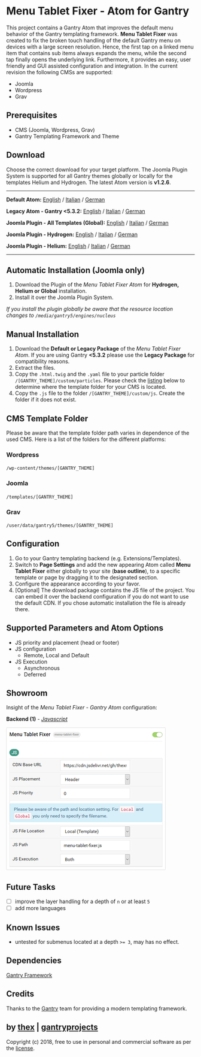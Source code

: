 # Menu Tablet Fixer - Atom for Gantry
This project contains a Gantry Atom that improves the default menu behavior of the Gantry templating framework. **Menu Tablet Fixer** was created to fix the broken touch handling of the default Gantry menu on devices with a large screen resolution. Hence, the first tap on a linked menu item that contains sub items always expands the menu, while the second tap finally opens the underlying link. Furthermore, it provides an easy, user friendly and GUI assisted configuration and integration. In the current revision the following CMSs are supported:
* Joomla
* Wordpress
* Grav

## Prerequisites
* CMS (Joomla, Wordpress, Grav)
* Gantry Templating Framework and Theme

## Download
Choose the correct download for your target platform. The Joomla Plugin System is supported for all Gantry themes globally or locally for the templates Helium and Hydrogen. The latest Atom version is **v1.2.6**.
___
**Default Atom:**
[English](https://github.com/thexmanxyz/Tablet-Menu-Fixer-Gantry/releases/download/v1.2.6/mtf.atom.only.EN.v1.2.6.zip) / [Italian](https://github.com/thexmanxyz/Tablet-Menu-Fixer-Gantry/releases/download/v1.2.6/mtf.atom.only.IT.v1.2.6.zip) / [German](https://github.com/thexmanxyz/Tablet-Menu-Fixer-Gantry/releases/download/v1.2.6/mtf.atom.only.DE.v1.2.6.zip)

**Legacy Atom - Gantry <5.3.2:**
[English](https://github.com/thexmanxyz/Tablet-Menu-Fixer-Gantry/releases/download/v1.2.6/mtf.atom.only.legacy.EN.v1.2.6.zip) / [Italian](https://github.com/thexmanxyz/Tablet-Menu-Fixer-Gantry/releases/download/v1.2.6/mtf.atom.only.legacy.IT.v1.2.6.zip) / [German](https://github.com/thexmanxyz/Tablet-Menu-Fixer-Gantry/releases/download/v1.2.6/mtf.atom.only.legacy.DE.v1.2.6.zip)

**Joomla Plugin - All Templates (Global):**
[English](https://github.com/thexmanxyz/Tablet-Menu-Fixer-Gantry/releases/download/v1.2.6/mtf.j3.global.EN.v1.2.6.zip) / [Italian](https://github.com/thexmanxyz/Tablet-Menu-Fixer-Gantry/releases/download/v1.2.6/mtf.j3.global.IT.v1.2.6.zip) / [German](https://github.com/thexmanxyz/Tablet-Menu-Fixer-Gantry/releases/download/v1.2.6/mtf.j3.global.DE.v1.2.6.zip)

**Joomla Plugin - Hydrogen:**
[English](https://github.com/thexmanxyz/Tablet-Menu-Fixer-Gantry/releases/download/v1.2.6/mtf.j3.hydrogen.EN.v1.2.6.zip) / [Italian](https://github.com/thexmanxyz/Tablet-Menu-Fixer-Gantry/releases/download/v1.2.6/mtf.j3.hydrogen.IT.v1.2.6.zip) / [German](https://github.com/thexmanxyz/Tablet-Menu-Fixer-Gantry/releases/download/v1.2.6/mtf.j3.hydrogen.DE.v1.2.6.zip)

**Joomla Plugin - Helium:**
[English](https://github.com/thexmanxyz/Tablet-Menu-Fixer-Gantry/releases/download/v1.2.6/mtf.j3.helium.EN.v1.2.6.zip) / [Italian](https://github.com/thexmanxyz/Tablet-Menu-Fixer-Gantry/releases/download/v1.2.6/mtf.j3.helium.IT.v1.2.6.zip) / [German](https://github.com/thexmanxyz/Tablet-Menu-Fixer-Gantry/releases/download/v1.2.6/mtf.j3.helium.DE.v1.2.6.zip)
___

## Automatic Installation (Joomla only)
1. Download the Plugin of the *Menu Tablet Fixer Atom* for **Hydrogen, Helium or Global** installation.
2. Install it over the Joomla Plugin System.

*If you install the plugin globally be aware that the resource location changes to `/media/gantry5/engines/nucleus`*

## Manual Installation
1. Download the **Default or Legacy Package** of the *Menu Tablet Fixer Atom*. If you are using Gantry **<5.3.2** please use the **Legacy Package** for compatibility reasons.
2. Extract the files.
3. Copy the `.html.twig` and the `.yaml` file to your particle folder `/[GANTRY_THEME]/custom/particles`. Please check the [listing](https://github.com/thexmanxyz/Tablet-Menu-Fixer-Gantry#cms-template-folder) below to determine where the template folder for your CMS is located.
4. Copy the `.js` file to the folder `/[GANTRY_THEME]/custom/js`. Create the folder if it does not exist.

## CMS Template Folder
Please be aware that the template folder path varies in dependence of the used CMS. Here is a list of the folders for the different platforms:

### Wordpress
`/wp-content/themes/[GANTRY_THEME]`

### Joomla
`/templates/[GANTRY_THEME]`

### Grav
`/user/data/gantry5/themes/[GANTRY_THEME]`

## Configuration
1. Go to your Gantry templating backend (e.g. Extensions/Templates).
2. Switch to **Page Settings** and add the new appearing Atom called **Menu Tablet Fixer** either globally to your site (**base outline**), to a specific template or page by dragging it to the designated section.
3. Configure the appearance according to your favor.
4. [Optional] The download package contains the JS file of the project. You can embed it over the backend configuration if you do not want to use the default CDN. If you chose automatic installation the file is already there.

## Supported Parameters and Atom Options
* JS priority and placement (head or footer)
* JS configuration
  * Remote, Local and Default
* JS Execution
  * Asynchronous
  * Deferred

## Showroom
Insight of the *Menu Tablet Fixer - Gantry Atom* configuration:

**Backend (1)** - *[Javascript](/screenshots/backend_js.png)*

![1](/screenshots/backend_js.png)

## Future Tasks
- [ ] improve the layer handling for a depth of `n` or at least `5`
- [ ] add more languages

## Known Issues
* untested for submenus located at a depth `>= 3`, may has no effect.

## Dependencies
[Gantry Framework](http://gantry.org/)

## Credits
Thanks to the [Gantry](https://github.com/gantry) team for providing a modern templating framework.

## by [thex](https://github.com/thexmanxyz) | [gantryprojects](https://gantryprojects.com)
Copyright (c) 2018, free to use in personal and commercial software as per the [license](/LICENSE).
